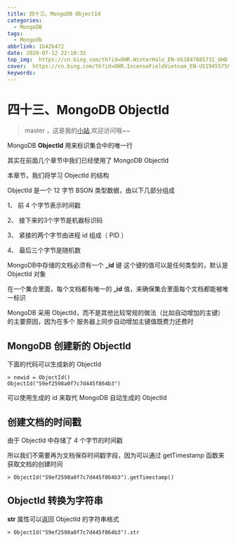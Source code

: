 ```yaml
---
title: 四十三、MongoDB ObjectId
categories:
  - MongoDB
tags:
  - Mongodb
abbrlink: 1b42b472
date: 2020-07-12 22:10:32
top_img:  https://cn.bing.com/th?id=OHR.WinterHalo_EN-US1847885731_UHD.jpg
cover:  https://cn.bing.com/th?id=OHR.IncenseFieldVietnam_EN-US1945575858_UHD.jpg
keywords:  
---
```

# 四十三、MongoDB ObjectId
> master ，这是我的[小站](https://www.tryrun.top),欢迎访问哦~~

MongoDB **ObjectId** 用来标识集合中的唯一行

其实在前面几个章节中我们已经使用了 MongoDB ObjectId

本章节，我们将学习 ObjectId 的结构

ObjectId 是一个 12 字节 BSON 类型数据，由以下几部分组成

1、 前 4 个字节表示时间戳

2、 接下来的3个字节是机器标识码

3、 紧接的两个字节由进程 id 组成（ PID ）

4、 最后三个字节是随机数

MongoDB中存储的文档必须有一个 **_id** 键 这个键的值可以是任何类型的，默认是 ObjectId 对象

在一个集合里面，每个文档都有唯一的 **_id** 值，来确保集合里面每个文档都能被唯一标识

MongoDB 采用 ObjectId，而不是其他比较常规的做法（比如自动增加的主键）的主要原因，因为在多个 服务器上同步自动增加主键值既费力还费时

## MongoDB 创建新的 ObjectId

下面的代码可以生成新的 ObjectId

```
> newid = ObjectId()
ObjectId("59ef2598a0f7c7d445f864b3")
```

可以使用生成的 id 来取代 MongoDB 自动生成的 ObjectId

## 创建文档的时间戳

由于 ObjectId 中存储了 4 个字节的时间戳

所以我们不需要再为文档保存时间戳字段，因为可以通过 getTimestamp 函数来获取文档的创建时间

```
> ObjectId("59ef2598a0f7c7d445f864b3").getTimestamp()
```

## ObjectId 转换为字符串

**str** 属性可以返回 ObjectId 的字符串格式

```
> ObjectId("59ef2598a0f7c7d445f864b3").str
```